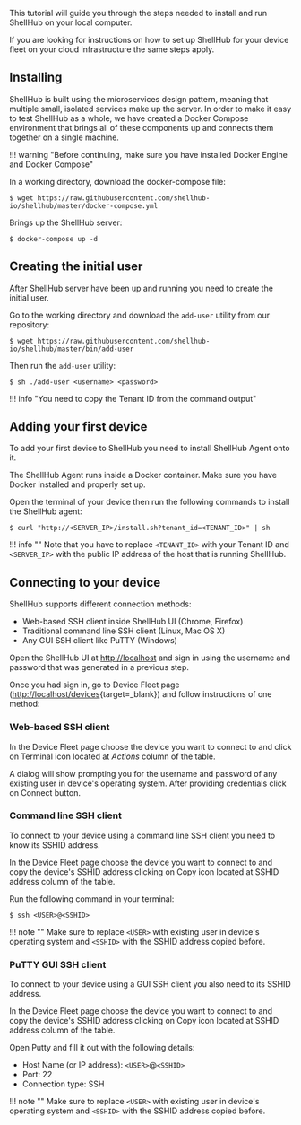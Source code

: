 This tutorial will guide you through the steps needed to install and
run ShellHub on your local computer.

If you are looking for instructions on how to set up ShellHub
for your device fleet on your cloud infrastructure the same steps apply.

## Installing

ShellHub is built using the microservices design pattern, meaning that
multiple small, isolated services make up the server.
In order to make it easy to test ShellHub as a whole, we have created
a Docker Compose environment that brings all of these components up
and connects them together on a single machine.

!!! warning "Before continuing, make sure you have installed Docker Engine and Docker Compose"

In a working directory, download the docker-compose file:

```
$ wget https://raw.githubusercontent.com/shellhub-io/shellhub/master/docker-compose.yml
```

Brings up the ShellHub server:

```
$ docker-compose up -d
```

## Creating the initial user

After ShellHub server have been up and running you need to create the initial user.

Go to the working directory and download the `add-user` utility from our repository:

```
$ wget https://raw.githubusercontent.com/shellhub-io/shellhub/master/bin/add-user
```

Then run the `add-user` utility:

```
$ sh ./add-user <username> <password>
```

!!! info "You need to copy the Tenant ID from the command output"

## Adding your first device

To add your first device to ShellHub you need to install ShellHub Agent onto it.

The ShellHub Agent runs inside a Docker container. Make sure you have Docker
installed and properly set up.

Open the terminal of your device then run the following commands to install the ShellHub agent:

```
$ curl "http://<SERVER_IP>/install.sh?tenant_id=<TENANT_ID>" | sh
```

!!! info ""
    Note that you have to replace `<TENANT_ID>` with your Tenant ID and
    `<SERVER_IP>` with the public IP address of the host that is running
    ShellHub.

## Connecting to your device

ShellHub supports different connection methods:

* Web-based SSH client inside ShellHub UI (Chrome, Firefox)
* Traditional command line SSH client (Linux, Mac OS X)
* Any GUI SSH client like PuTTY (Windows)

Open the ShellHub UI at [http://localhost]() and sign in using the username and password
that was generated in a previous step.

Once you had sign in, go to Device Fleet page ([http://localhost/devices](){target=_blank})
and follow instructions of one method:

### Web-based SSH client

In the Device Fleet page choose the device you want to connect to and click on Terminal icon
located at *Actions* column of the table.

A dialog will show prompting you for the username and password of any existing user in
device's operating system. After providing credentials click on Connect button.

### Command line SSH client

To connect to your device using a command line SSH client you need to know its SSHID address.

In the Device Fleet page choose the device you want to connect to and copy the device's SSHID
address clicking on Copy icon located at SSHID address column of the table.

Run the following command in your terminal:

```
$ ssh <USER>@<SSHID>
```

!!! note ""
    Make sure to replace `<USER>` with existing user in device's operating system and
    `<SSHID>` with the SSHID address copied before.

### PuTTY GUI SSH client

To connect to your device using a GUI SSH client you also need to its SSHID address.

In the Device Fleet page choose the device you want to connect to and copy the device's SSHID
address clicking on Copy icon located at SSHID address column of the table.

Open Putty and fill it out with the following details:

* Host Name (or IP address): `<USER>`@`<SSHID>`
* Port: 22
* Connection type: SSH

!!! note ""
    Make sure to replace `<USER>` with existing user in device's operating system and
    `<SSHID>` with the SSHID address copied before.
